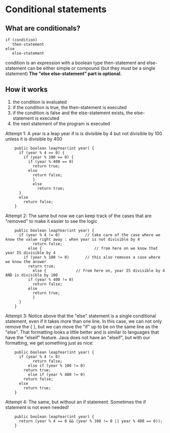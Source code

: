 # Conditional statements

## What are conditionals?
```
if (condition)
   then-statement
else
   else-statement
```

condition is an expression with a boolean type then-statement and else-statement can be either simple or compound (but they must be a single statement)
__The "else else-statement" part is optional.__

## How it works
1. the condition is evaluated
2. if the condition is true, the then-statement is executed
3. if the condition is false and the else-statement exists, the else-statement is executed
4. the next statement of the program is executed



Attempt 1:  A year is a leap year if is is divisible by 4 but not divisible by 100 unless it is divisible by 400

```
	public boolean leapYear(int year) {
	  if (year % 4 == 0) {
	    if (year % 100 == 0) {
	      if (year % 400 == 0)
	        return true;
	      else
	        return false;
            }
            else
              return true;
	  }
	  else
	    return false;
	}
```

Attempt 2:  The same but now we can keep track of the cases that are "removed" to make it easier to see the logic

```
	public boolean leapYear(int year) {
	  if (year % 4 != 0)           // take care of the case where we know the value right away : when year is not divisible by 4
            return false;
          else {                       // from here on we know that year IS divisible by 4
	    if (year % 100 != 0)       // this also removes a case where we know the answer
	      return true;
            else {		       // from here on, year IS divisible by 4 AND is divisible by 100
	      if (year % 400 != 0)
	        return false;
	      else
	        return true;
            }
	  }
	}
```

Attempt 3: Notice above that the "else" statement is a single conditional statement, even if it takes more than one line.
In this case, we can not only remove the { }, but we can move the "if" up to be on the same line as the "else".
That formatting looks a little better and is similar to languages that have the "elseif" feature. Java does not have an "elseif", but with our formatting, we get something just as nice:

```
	public boolean leapYear(int year) {
	  if (year % 4 != 0)
            return false;
          else if (year % 100 != 0)
	    return true;
          else if (year % 400 != 0)
	    return false;
	  else
	    return true;
	}
```

Attempt 4: The same, but without an if statement.  Sometimes the if statement is not even needed!

```
	public boolean leapYear(int year) {
	  return (year % 4 == 0 && (year % 100 != 0 || year % 400 == 0));
	}
```
